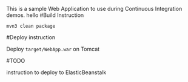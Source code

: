 This is a sample Web Application to use during Continuous Integration demos.
hello
#Build Instruction

```
mvn3 clean package
```

#Deploy instruction

Deploy ```target/WebApp.war``` on Tomcat
 
#TODO
 
instruction to deploy to ElasticBeanstalk
